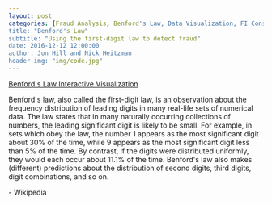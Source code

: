 ```yaml
---
layout: post
categories: [Fraud Analysis, Benford's Law, Data Visualization, FI Consulting, FI Labs, Capitol Area Data Science]
title: "Benford's Law"
subtitle: "Using the first-digit law to detect fraud"
date: 2016-12-12 12:00:00
author: Jon Hill and Nick Heitzman
header-img: "img/code.jpg"
---
```


[Benford's Law Interactive Visualization](http://162.243.127.129/shiny/benford/)

<p>Benford's law, also called the first-digit law, is an observation about the frequency distribution of leading digits in many real-life sets of numerical data. The law states that in many naturally occurring collections of numbers, the leading significant digit is likely to be small. For example, in sets which obey the law, the number 1 appears as the most significant digit about 30% of the time, while 9 appears as the most significant digit less than 5% of the time. By contrast, if the digits were distributed uniformly, they would each occur about 11.1% of the time. Benford's law also makes (different) predictions about the distribution of second digits, third digits, digit combinations, and so on.</p>

<p>- Wikipedia</p>
